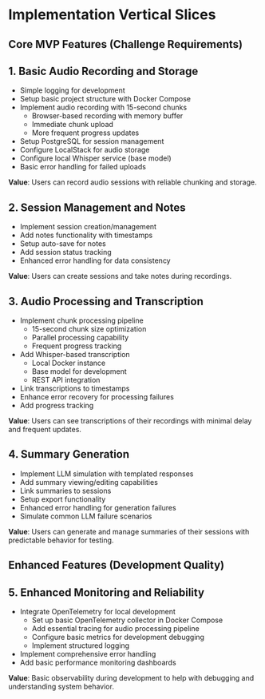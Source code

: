 # Implementation Vertical Slices

## Core MVP Features (Challenge Requirements)

## 1. Basic Audio Recording and Storage
- Simple logging for development
- Setup basic project structure with Docker Compose
- Implement audio recording with 15-second chunks
  - Browser-based recording with memory buffer
  - Immediate chunk upload
  - More frequent progress updates
- Setup PostgreSQL for session management
- Configure LocalStack for audio storage
- Configure local Whisper service (base model)
- Basic error handling for failed uploads

**Value**: Users can record audio sessions with reliable chunking and storage.

## 2. Session Management and Notes
- Implement session creation/management
- Add notes functionality with timestamps
- Setup auto-save for notes
- Add session status tracking
- Enhanced error handling for data consistency

**Value**: Users can create sessions and take notes during recordings.

## 3. Audio Processing and Transcription
- Implement chunk processing pipeline
  - 15-second chunk size optimization
  - Parallel processing capability
  - Frequent progress tracking
- Add Whisper-based transcription
  - Local Docker instance
  - Base model for development
  - REST API integration
- Link transcriptions to timestamps
- Enhance error recovery for processing failures
- Add progress tracking

**Value**: Users can see transcriptions of their recordings with minimal delay and frequent updates.

## 4. Summary Generation
- Implement LLM simulation with templated responses
- Add summary viewing/editing capabilities
- Link summaries to sessions
- Setup export functionality
- Enhanced error handling for generation failures
- Simulate common LLM failure scenarios

**Value**: Users can generate and manage summaries of their sessions with predictable behavior for testing.

## Enhanced Features (Development Quality)

## 5. Enhanced Monitoring and Reliability
- Integrate OpenTelemetry for local development
  - Set up basic OpenTelemetry collector in Docker Compose
  - Add essential tracing for audio processing pipeline
  - Configure basic metrics for development debugging
  - Implement structured logging
- Implement comprehensive error handling
- Add basic performance monitoring dashboards

**Value**: Basic observability during development to help with debugging and understanding system behavior.
